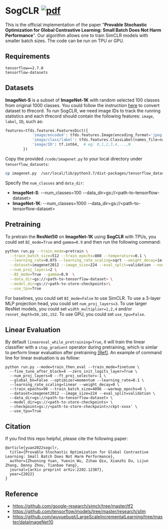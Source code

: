 # SogCLR [![pdf](https://img.shields.io/badge/Arxiv-pdf-orange.svg?style=flat)](https://arxiv.org/pdf/2202.12387.pdf)

This is the official implementation of the paper "**Provable Stochastic Optimization for Global Contrastive Learning: Small Batch Does Not Harm Performance**". Our algorithm allows one to train SimCLR models with smaller batch sizes. The code can be run on TPU or GPU. 

Requirements
---
```
tensorflow==2.7.0
tensorflow-datasets
```

Datasets
---
**ImageNet-S** is a subset of **ImageNet-1K** with random selected 100 classes from original 1000 classes. You could follow the instruction [here](https://github.com/Optimization-AI/sogclr/tree/main/dataset) to convert dataset to tfrecord. To run SogCLR, we need image IDs to track the running statistics and each tfrecord should contain the following features: `image`, `label`, `ID`, such as:

```Python
features=tfds.features.FeaturesDict({
            'image/encoded': tfds.features.Image(encoding_format='jpeg'),
            'image/class/label': tfds.features.ClassLabel(names_file=names_file),
            'image/ID': tf.int64,  # eg: 0,1,2,3,4,...,N
        })
```

Copy the provided `/code/imagenet.py` to your local directory under `tensorflow_datasets`:
```bash
cp imagenet.py  /usr/local/lib/python3.7/dist-packages/tensorflow_datasets/image_classification/imagenet.py 
```
Specify the `num_classes` and `data_dir`:
- **ImageNet-S**: --num_classes=100 --data_dir=gs://\<path-to-tensorflow-dataset\>
- **ImageNet-1K**: --num_classes=1000 --data_dir=gs://\<path-to-tensorflow-dataset\>


Pretraining
---
To pretrain the **ResNet50** on **ImageNet-1K** using **SogCLR** with TPUs, you could set `BI_mode=True` and `gamma=0.9` and then run the following command:
```bash
python run.py --train_mode=pretrain \
  --train_batch_size=512 --train_epochs=800 --temperature=0.1 \
  --learning_rate=0.075 --learning_rate_scaling=sqrt --weight_decay=1e-6 \
  --dataset=imagenet2012 --image_size=224 --eval_split=validation --num_classes=1000 \
  --num_proj_layers=2 \
  --BI_mode=True --gamma=0.9  \
  --data_dir=gs://<path-to-tensorflow-dataset> \
  --model_dir=gs://<path-to-store-checkpoints>\
  --use_tpu=True
```
For baselines, you could set `BI_mode=False` to use SimCLR. To use a 3-layer MLP projection head, you could set `num_proj_layers=3`. To use larger ResNet models, you could set `width_multiplier=1,2,4` and/or `resnet_depth=50,101,152`. To use GPU, you could set `use_tpu=False`. 

Linear Evaluation
---
By default `lineareval_while_pretraining=True`, it will train the linear classifier with a `stop_gradient` operator during pretraining, which is simlar to perform linear evaluation after pretraining [[Ref]](https://github.com/google-research/simclr/issues/151). An example of command line for linear evaluation is as follow:
```
python run.py --mode=train_then_eval --train_mode=finetune \
  --fine_tune_after_block=4 --zero_init_logits_layer=True \
  --num_proj_layers=0 --ft_proj_selector=-1 \
  --global_bn=False --optimizer=momentum --learning_rate=0.1 \
  --learning_rate_scaling=linear --weight_decay=0 \
  --train_epochs=90 --train_batch_size=4096 --warmup_epochs=0 \
  --dataset=imagenet2012 --image_size=224 --eval_split=validation \
  --data_dir=gs://<path-to-tensorflow-dataset> \
  --model_dir=gs://<path-to-store-checkpoints> \
  --checkpoint=gs://<path-to-store-checkpoint>/ckpt-xxxx' \
  --use_tpu=True 
```


Citation
---------
If you find this repo helpful, please cite the following paper:

```
@article{yuan2022sogclr,
  title={Provable Stochastic Optimization for Global Contrastive Learning: Small Batch Does Not Harm Performance},
  author={Zhuoning Yuan, Yuexin Wu, Zihao Qiu, Xianzhi Du, Lijun Zhang, Denny Zhou, Tianbao Yang},
  journal={arXiv preprint arXiv:2202.12387},
  year={2022}
}
```

Reference
---
- https://github.com/google-research/simclr/tree/master/tf2
- https://github.com/tensorflow/models/tree/master/research/slim
- https://github.com/wuyuebupt/LargeScaleIncrementalLearning/tree/master/dataImageNet10
            
